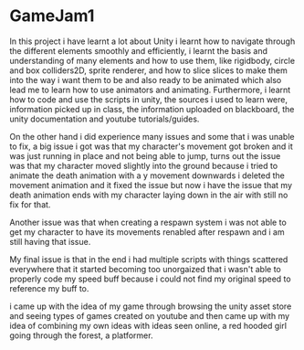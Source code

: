 # GameJam1

In this project i have learnt a lot about Unity i learnt how to navigate through the different elements smoothly and efficiently, i learnt the basis and understanding of many elements and how to use them, like rigidbody, circle and box colliders2D, sprite renderer, and how to slice slices to make them into the way i want them to be and also ready to be animated which also lead me to learn how to use animators and animating. Furthermore, i learnt how to code and use the scripts in unity, the sources i used to learn were, information picked up in class, the information uploaded on blackboard, the unity documentation and youtube tutorials/guides. 

On the other hand i did experience many issues and some that i was unable to fix, a big issue i got was that my character's movement got broken and it was just running in place and not being able to jump, turns out the issue was that my character moved slightly into the ground because i tried to animate the death animation with a y movement downwards i deleted the movement animation and it fixed the issue but now i have the issue that my death animation ends with my character laying down in the air with still no fix for that. 

Another issue was that when creating a respawn system i was not able to get my character to have its movements renabled after respawn and i am still having that issue. 

My final issue is that in the end i had multiple scripts with things scattered everywhere that it started becoming too unorgaized that i wasn't able to properly code my speed buff because i could not find my original speed to reference my buff to. 

i came up with the idea of my game through browsing the unity asset store and seeing types of games created on youtube and then came up with my idea of combining my own ideas with ideas seen online, a red hooded girl going through the forest, a platformer.
